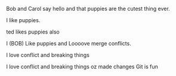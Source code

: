 Bob and Carol say hello and that puppies are the cutest thing ever. 

I like puppies.

ted likes puppies also

I (BOB) Like puppies and Loooove merge conflicts.

I love conflict and breaking things






I love conflict and breaking things
oz made changes
Git is fun

